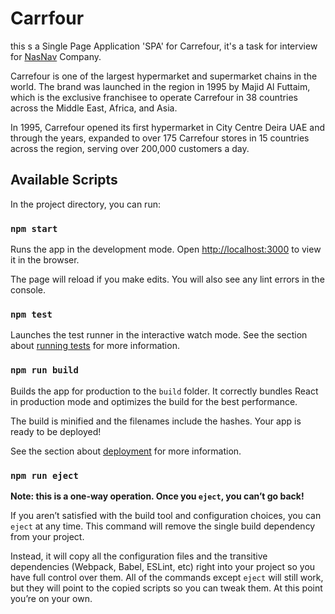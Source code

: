 # Carrfour

this s a Single Page Application 'SPA' for Carrefour, it's a task for interview for [NasNav](http://nasorg.co/) Company.

Carrefour is one of the largest hypermarket and supermarket chains in the world. The brand was launched in the region in 1995 by Majid Al Futtaim, which is the exclusive franchisee to operate Carrefour in 38 countries across the Middle East, Africa, and Asia.

In 1995, Carrefour opened its first hypermarket in City Centre Deira UAE and through the years, expanded to over 175 Carrefour stores in 15 countries across the region, serving over 200,000 customers a day.

## Available Scripts

In the project directory, you can run:

### `npm start`

Runs the app in the development mode.
Open [http://localhost:3000](http://localhost:3000) to view it in the browser.

The page will reload if you make edits.
You will also see any lint errors in the console.

### `npm test`

Launches the test runner in the interactive watch mode.
See the section about [running tests](https://facebook.github.io/create-react-app/docs/running-tests) for more information.

### `npm run build`

Builds the app for production to the `build` folder.
It correctly bundles React in production mode and optimizes the build for the best performance.

The build is minified and the filenames include the hashes.
Your app is ready to be deployed!

See the section about [deployment](https://facebook.github.io/create-react-app/docs/deployment) for more information.

### `npm run eject`

**Note: this is a one-way operation. Once you `eject`, you can’t go back!**

If you aren’t satisfied with the build tool and configuration choices, you can `eject` at any time. This command will remove the single build dependency from your project.

Instead, it will copy all the configuration files and the transitive dependencies (Webpack, Babel, ESLint, etc) right into your project so you have full control over them. All of the commands except `eject` will still work, but they will point to the copied scripts so you can tweak them. At this point you’re on your own.
